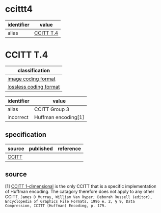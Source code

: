# ccittt4

| identifier     | value
| -------------- | -----
| alias          | [CCITT T.4](#ccitt-t.4)

# CCITT T.4
| classification
| --------------
| [image coding format](video.md)
| [lossless coding format](compression.md)

| identifier | value
| ---------- | -----
| alias      | CCITT Group 3
| incorrect  | Huffman encoding[1]

## specification
| source | published         | reference
| ------ | ----------------- | ---------
| [CCITT](ccitt.md)

## source
[1] [CCITT 1-dimensional](#ccitt1d.md) is the only CCITT that is a specific implementation of Huffman encoding. The catagory therefore does not apply to any other CCITT. `James D Murray, William Van Ryper; Deborah Russell (editor), Encyclopedia of Graphics File Formats, 1996 e. 2, § 9, Data Compression, CCITT (Huffman) Encoding, p. 179.`